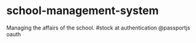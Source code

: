 # school-management-system
Managing the affairs of the school.
#stock at authentication @passportjs oauth
